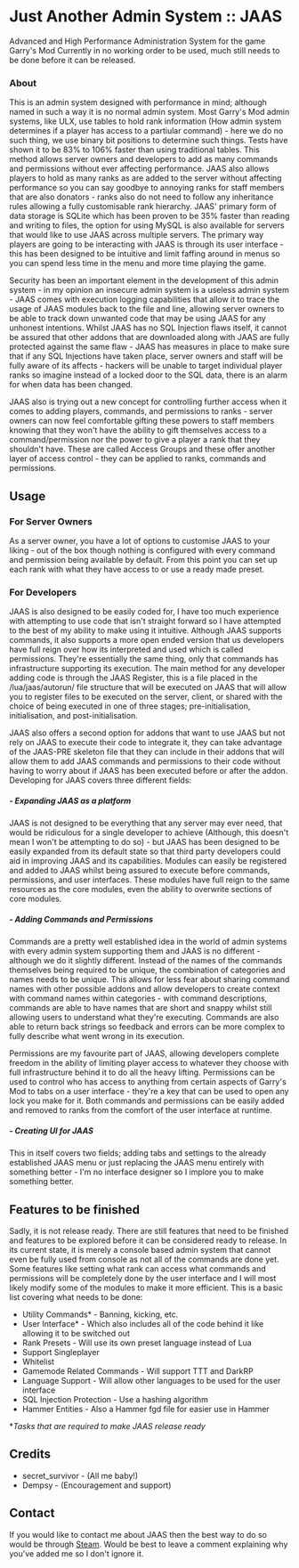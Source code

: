 # Just Another Admin System :: JAAS
Advanced and High Performance Administration System for the game Garry's Mod
Currently in no working order to be used, much still needs to be done before it can be released.
### About
This is an admin system designed with performance in mind; although named in such a way it is no normal admin system. Most Garry's Mod admin systems, like ULX, use tables to hold rank information (How admin system determines if a player has access to a partiular command) - here we do no such thing, we use binary bit positions to determine such things. Tests have shown it to be 83% to 106% faster than using traditional tables. This method allows server owners and developers to add as many commands and permissions without ever affecting performance. JAAS also allows players to hold as many ranks as are added to the server without affecting performance so you can say goodbye to annoying ranks for staff members that are also donators - ranks also do not need to follow any inheritance rules allowing a fully customisable rank hierarchy.
JAAS' primary form of data storage is SQLite which has been proven to be 35% faster than reading and writing to files, the option for using MySQL is also available for servers that would like to use JAAS across multiple servers. The primary way players are going to be interacting with JAAS is through its user interface - this has been designed to be intuitive and limit faffing around in menus so you can spend less time in the menu and more time playing the game.

Security has been an important element in the development of this admin system - in my opinion an insecure admin system is a useless admin system - JAAS comes with execution logging capabilities that allow it to trace the usage of JAAS modules back to the file and line, allowing server owners to be able to track down unwanted code that may be using JAAS for any unhonest intentions. Whilst JAAS has no SQL Injection flaws itself, it cannot be assured that other addons that are downloaded along with JAAS are fully protected against the same flaw - JAAS has measures in place to make sure that if any SQL Injections have taken place, server owners and staff will be fully aware of its affects - hackers will be unable to target individual player ranks so imagine instead of a locked door to the SQL data, there is an alarm for when data has been changed.

JAAS also is trying out a new concept for controlling further access when it comes to adding players, commands, and permissions to ranks - server owners can now feel comfortable gifting these powers to staff members knowing that they won't have the ability to gift themselves access to a command/permission nor the power to give a player a rank that they shouldn't have. These are called Access Groups and these offer another layer of access control - they can be applied to ranks, commands and permissions.
## Usage
### For Server Owners
As a server owner, you have a lot of options to customise JAAS to your liking - out of the box though nothing is configured with every command and permission being available by default. From this point you can set up each rank with what they have access to or use a ready made preset.
### For Developers
JAAS is also designed to be easily coded for, I have too much experience with attempting to use code that isn't straight forward so I have attempted to the best of my ability to make using it intuitive. Although JAAS supports commands, it also supports a more open ended version that us developers have full reign over how its interpreted and used which is called permissions. They're essentially the same thing, only that commands has infrastructure supporting its execution. The main method for any developer adding code is through the JAAS Register, this is a file placed in the /lua/jaas/autorun/ file structure that will be executed on JAAS that will allow you to register files to be executed on the server, client, or shared with the choice of being executed in one of three stages; pre-initialisation, initialisation, and post-initialisation.

JAAS also offers a second option for addons that want to use JAAS but not rely on JAAS to execute their code to integrate it, they can take advantage of the JAAS-PRE skeleton file that they can include in their addons that will allow them to add JAAS commands and permissions to their code without having to worry about if JAAS has been executed before or after the addon. Developing for JAAS covers three different fields:
##### - Expanding JAAS as a platform
JAAS is not designed to be everything that any server may ever need, that would be ridiculous for a single developer to achieve (Although, this doesn't mean I won't be attempting to do so) - but JAAS has been designed to be easily expanded from its default state so that third party developers could aid in improving JAAS and its capabilities. Modules can easily be registered and added to JAAS whilst being assured to execute before commands, permissions, and user interfaces. These modules have full reign to the same resources as the core modules, even the ability to overwrite sections of core modules.
##### - Adding Commands and Permissions
Commands are a pretty well established idea in the world of admin systems with every admin system supporting them and JAAS is no different - although we do it slightly different. Instead of the names of the commands themselves being required to be unique, the combination of categories and names needs to be unique. This allows for less fear about sharing command names with other possible addons and allow developers to create context with command names within categories - with command descriptions, commands are able to have names that are short and snappy whilst still allowing users to understand what they're executing. Commands are also able to return back strings so feedback and errors can be more complex to fully describe what went wrong in its execution.

Permissions are my favourite part of JAAS, allowing developers complete freedom in the ability of limiting player access to whatever they choose with full infrastructure behind it to do all the heavy lifting. Permissions can be used to control who has access to anything from certain aspects of Garry's Mod to tabs on a user interface - they're a key that can be used to open any lock you make for it. Both commands and permissions can be easily added and removed to ranks from the comfort of the user interface at runtime.
##### - Creating UI for JAAS
This in itself covers two fields; adding tabs and settings to the already established JAAS menu or just replacing the JAAS menu entirely with something better - I'm no interface designer so I implore you to make something better.
## Features to be finished
Sadly, it is not release ready. There are still features that need to be finished and features to be explored before it can be considered ready to release. In its current state, it is merely a console based admin system that cannot even be fully used from console as not all of the commands are done yet. Some features like setting what rank can access what commands and permissions will be completely done by the user interface and I will most likely modify some of the modules to make it more efficient. This is a basic list covering what needs to be done:
+ Utility Commands* - Banning, kicking, etc.
+ User Interface* - Which also includes all of the code behind it like allowing it to be switched out
+ Rank Presets - Will use its own preset language instead of Lua
+ Support Singleplayer
+ Whitelist
+ Gamemode Related Commands - Will support TTT and DarkRP
+ Language Support - Will allow other languages to be used for the user interface
+ SQL Injection Protection - Use a hashing algorithm
+ Hammer Entities - Also a Hammer fgd file for easier use in Hammer

*_Tasks that are required to make JAAS release ready_
## Credits
* secret_survivor - (All me baby!)
* Dempsy - (Encouragement and support)
## Contact
If you would like to contact me about JAAS then the best way to do so would be through [Steam](https://steamcommunity.com/id/secret_survivor/). Would be best to leave a comment explaining why you've added me so I don't ignore it.
